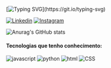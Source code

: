 
[![Typing SVG](https://readme-typing-svg.demolab.com?font=Fira+Code&pause=1000&color=428FFF&background=FFFFFF00&random=false&width=435&lines=Ol%C3%A1!+Eu+sou+o+Eduardo+Lima!)](https://git.io/typing-svg)

[![Linkedin]( https://img.shields.io/badge/LinkedIn-0077B5?style=for-the-badge&logo=linkedin&logoColor=white)](https://www.linkedin.com/in/eduardo-lima-crr/)
[![Instagram](https://img.shields.io/badge/Instagram-E4405F?style=for-the-badge&logo=instagram&logoColor=white)](https://instagram.com/eduardo_limx) 

![Anurag's GitHub stats](https://github-readme-stats.vercel.app/api?username=Eduardolimacrr\&rank_icon=github&theme=dark)


#### Tecnologias que tenho conhecimento:

![javascript](https://img.shields.io/badge/JavaScript-323330?style=for-the-badge&logo=javascript&logoColor=F7DF1E )
![python](    https://img.shields.io/badge/Python-3776AB?style=for-the-badge&logo=python&logoColor=white)
![html](https://img.shields.io/badge/HTML-239120?style=for-the-badge&logo=html5&logoColor=white)
![CSS](https://img.shields.io/badge/CSS-239120?&style=for-the-badge&logo=css3&logoColor=white )


